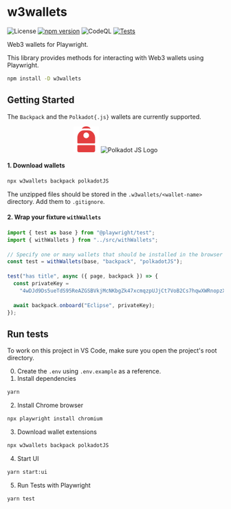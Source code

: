# w3wallets

![License](https://img.shields.io/badge/License-MIT-yellow.svg)
[![npm version](https://img.shields.io/npm/v/w3wallets.svg)](https://www.npmjs.com/package/w3wallets)
![CodeQL](https://github.com/Maksandre/w3wallets/actions/workflows/github-code-scanning/codeql/badge.svg?branch=main)
[![Tests](https://github.com/Maksandre/w3wallets/actions/workflows/playwright.yml/badge.svg?branch=main)](https://github.com/Maksandre/w3wallets/actions/workflows/playwright.yml)

Web3 wallets for Playwright.

This library provides methods for interacting with Web3 wallets using Playwright.

```sh
npm install -D w3wallets
```

## Getting Started

The `Backpack` and the `Polkadot{.js}` wallets are currently supported.

<p align="center">
  <img src="https://raw.githubusercontent.com/coral-xyz/backpack/refs/heads/master/assets/backpack.png" alt="Backpack Logo" width="60"/>
  <img src="https://polkadot.js.org/logo.svg" alt="Polkadot JS Logo" width="60"/>
</p>

#### 1. Download wallets

```sh
npx w3wallets backpack polkadotJS
```

The unzipped files should be stored in the `.w3wallets/<wallet-name>` directory. Add them to `.gitignore`.

#### 2. Wrap your fixture `withWallets`

```ts
import { test as base } from "@playwright/test";
import { withWallets } from "../src/withWallets";

// Specify one or many wallets that should be installed in the browser
const test = withWallets(base, "backpack", "polkadotJS");

test("has title", async ({ page, backpack }) => {
  const privateKey =
    "4wDJd9Ds5ueTdS95ReAZGSBVkjMcNKbgZk47xcmqzpUJjCt7VoB2Cs7hqwXWRnopzXqE4mCP6BEDHCYrFttEcBw2";

  await backpack.onboard("Eclipse", privateKey);
});
```

## Run tests

To work on this project in VS Code, make sure you open the project's root directory.

0. Create the `.env` using `.env.example` as a reference.
1. Install dependencies

```sh
yarn
```

2. Install Chrome browser

```sh
npx playwright install chromium
```

3. Download wallet extensions

```sh
npx w3wallets backpack polkadotJS
```

4. Start UI

```sh
yarn start:ui
```

5. Run Tests with Playwright

```sh
yarn test
```
